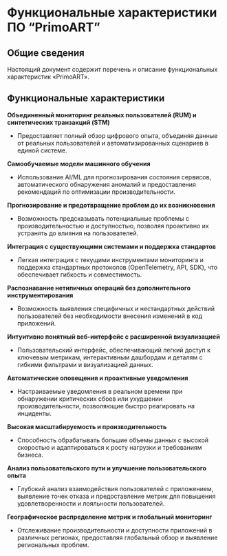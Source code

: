 # Функциональные характеристики ПО “PrimoART”

## Общие сведения
Настоящий документ содержит перечень и описание функциональных характеристик «PrimoART».

## Функциональные характеристики

**Объединенный мониторинг реальных пользователей (RUM) и синтетических транзакций (STM)** 

- Предоставляет полный обзор цифрового опыта, объединяя данные от реальных пользователей и автоматизированных сценариев в единой системе.

**Самообучаемые модели машинного обучения**
- Использование AI/ML для прогнозирования состояния сервисов, автоматического обнаружения аномалий и предоставления рекомендаций по оптимизации производительности.

**Прогнозирование и предотвращение проблем до их возникновения**
- Возможность предсказывать потенциальные проблемы с производительностью и доступностью, позволяя проактивно их устранять до влияния на пользователей.

**Интеграция с существующими системами и поддержка стандартов**
- Легкая интеграция с текущими инструментами мониторинга и поддержка стандартных протоколов (OpenTelemetry, API, SDK), что обеспечивает гибкость и совместимость.

**Распознавание нетипичных операций без дополнительного инструментирования**
- Возможность выявления специфичных и нестандартных действий пользователей без необходимости внесения изменений в код приложений.

**Интуитивно понятный веб-интерфейс с расширенной визуализацией**
- Пользовательский интерфейс, обеспечивающий легкий доступ к ключевым метрикам, интерактивным дашбордам и деталям с гибкими фильтрами и визуализацией данных.

**Автоматические оповещения и проактивные уведомления**
- Настраиваемые уведомления в реальном времени при обнаружении критических сбоев или ухудшении производительности, позволяющие быстро реагировать на инциденты.

**Высокая масштабируемость и производительность**
- Способность обрабатывать большие объемы данных с высокой скоростью и адаптироваться к росту нагрузки и требованиям бизнеса.

**Анализ пользовательского пути и улучшение пользовательского опыта**
- Глубокий анализ взаимодействия пользователей с приложением, выявление точек отказа и предоставление метрик для повышения удовлетворенности и лояльности пользователей.

**Географическое распределение метрик и глобальный мониторинг**
- Отслеживание производительности и доступности приложений в различных регионах, предоставляя глобальный обзор и выявление региональных проблем.
